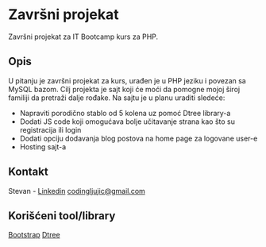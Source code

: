 # Završni projekat 

Završni projekat za IT Bootcamp kurs za PHP.

## Opis
U pitanju je završni projekat za kurs, urađen je u PHP jeziku i povezan sa MySQL bazom.
Cilj projekta je sajt koji će moći da pomogne mojoj široj familiji da pretraži dalje 
rođake. Na sajtu je u planu uraditi sledeće: 
- Napraviti porodično stablo od 5 kolena uz pomoć Dtree library-a
- Dodati JS code koji omogućava bolje učitavanje strana kao što su registracija ili login
- Dodati opciju dodavanja blog postova na home page za logovane user-e
- Hosting sajt-a


## Kontakt
Stevan - [Linkedin](https://www.linkedin.com/in/stevan-ljujic-5b4a2520a/) 
codingljujic@gmail.com


## Korišćeni tool/library
[Bootstrap](https://getbootstrap.com/) 
[Dtree](https://github.com/ErikGartner/dTree)

